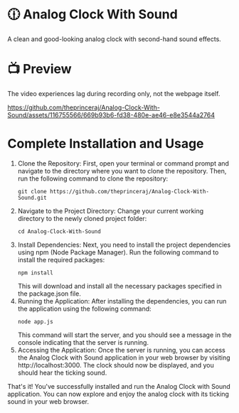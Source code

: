 # 🕧 Analog Clock With Sound

A clean and good-looking analog clock with second-hand sound effects.

# 📺 Preview
The video experiences lag during recording only, not the webpage itself.

https://github.com/theprinceraj/Analog-Clock-With-Sound/assets/116755566/669b93b6-fd38-480e-ae46-e8e3544a2764

# Complete Installation and Usage

1. Clone the Repository:
   First, open your terminal or command prompt and navigate to the directory where you want to clone the repository. Then, run the following command to clone the repository:
   ```
   git clone https://github.com/theprinceraj/Analog-Clock-With-Sound.git
   ```
2. Navigate to the Project Directory:
   Change your current working directory to the newly cloned project folder:
   ```
   cd Analog-Clock-With-Sound
   ```
3. Install Dependencies:
   Next, you need to install the project dependencies using npm (Node Package Manager). Run the following command to install the required packages:
   ```
   npm install
   ```
   This will download and install all the necessary packages specified in the package.json file.
4. Running the Application:
   After installing the dependencies, you can run the application using the following command:
   ```
   node app.js
   ```
   This command will start the server, and you should see a message in the console indicating that the server is running.
5. Accessing the Application:
   Once the server is running, you can access the Analog Clock with Sound application in your web browser by visiting http://localhost:3000. The clock should now be displayed, and you should hear the ticking sound.

That's it! You've successfully installed and run the Analog Clock with Sound application. You can now explore and enjoy the analog clock with its ticking sound in your web browser.
